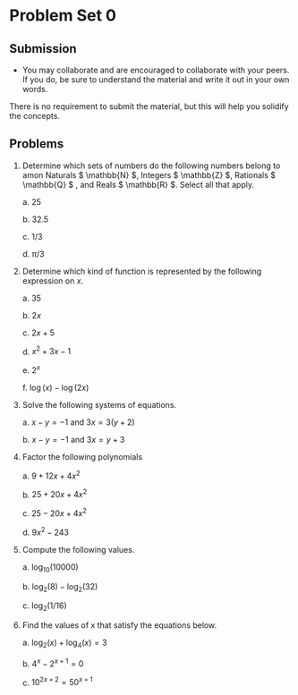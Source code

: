 # Problem Set 0

## Submission

- You may collaborate and are encouraged to collaborate with your peers. If you do, be sure to understand the material and write it out in your own words.

There is no requirement to submit the material, but this will help you solidify the concepts.

## Problems

1. Determine which sets of numbers do the following numbers belong to amon Naturals $ \mathbb{N} $, Integers $ \mathbb{Z} $, Rationals $ \mathbb{Q} $ , and Reals $ \mathbb{R} $. Select all that apply.

    a. 25

    b. 32.5 

    c. 1/3

    d. π/3


2. Determine which kind of function is represented by the following expression on $x$.

    a. 35

    b. $2x$

    c. $2x +5$

    d. $x^{2} + 3x -1$ 

    e. $2^{x}$

    f. $\log(x) - \log(2x)$

3. Solve the following systems of equations.

    a. $x-y = -1$ and $3x = 3(y+2)$

    b. $x-y = -1$ and  $3x = y+3$

4. Factor the following polynomials

    a. $9 + 12x + 4x^{2}$

    b. $25 + 20x + 4 x^{2}$

    c. $25 - 20x + 4 x^{2}$

    d. $9x^2 - 243$

5. Compute the following values.

    a. $\log_{10}(10000)$

    b. $\log_{2}(8) - \log_{2}(32)$

    c. $\log_{2}(1/16)$

6. Find the values of x that satisfy the equations below.

    a. $\log_{2}(x) + \log_4(x) = 3$

    b. $4^{x} - 2^{x+1} = 0$

    c. $10^{2x+2} = 50^{x+1}$
